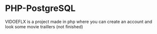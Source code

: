# PHP-PostgreSQL

VIDOEFLX is a project made in php  where you can create an account and look some movie traillers (not finished)
